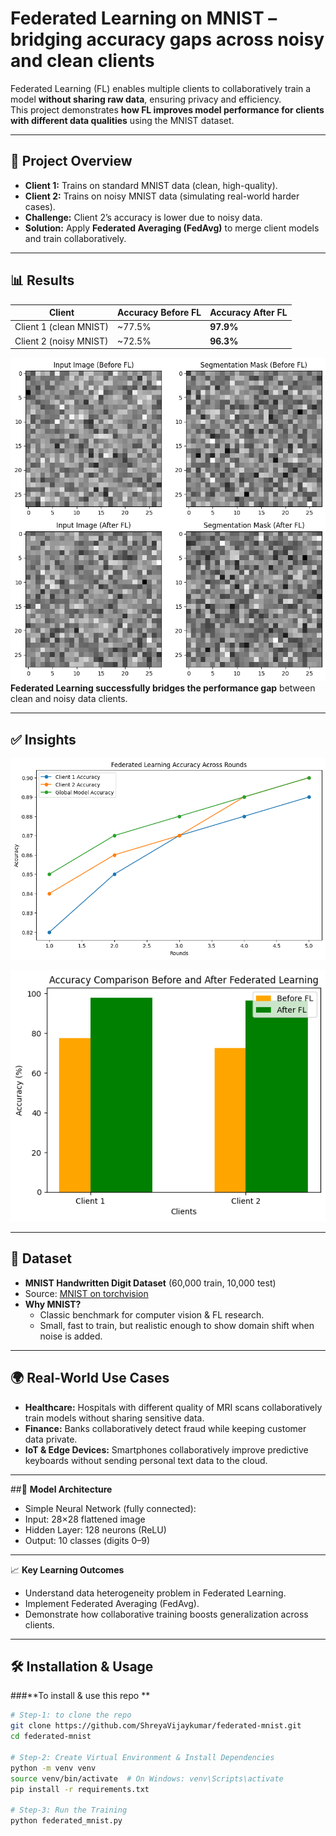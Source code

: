# Federated Learning on MNIST – bridging accuracy gaps across noisy and clean clients

Federated Learning (FL) enables multiple clients to collaboratively train a model **without sharing raw data**, ensuring privacy and efficiency.  
This project demonstrates **how FL improves model performance for clients with different data qualities** using the MNIST dataset.  

---
## 🚀 Project Overview  
- **Client 1:** Trains on standard MNIST data (clean, high-quality).  
- **Client 2:** Trains on noisy MNIST data (simulating real-world harder cases).  
- **Challenge:** Client 2’s accuracy is lower due to noisy data.  
- **Solution:** Apply **Federated Averaging (FedAvg)** to merge client models and train collaboratively.  

---
## 📊 Results  

| Client | Accuracy Before FL | Accuracy After FL |
|--------|--------------------|-------------------|
| Client 1 (clean MNIST) | ~77.5% | **97.9%** |
| Client 2 (noisy MNIST) | ~72.5% | **96.3%** |

![Sample Input and Output](assets/ai_ip_op.png)
 **Federated Learning successfully bridges the performance gap** between clean and noisy data clients.
 
---
## ✅ Insights
 ![FL accuracy across rounds](assets/ai_graph.png)

 ![Accuracy Comparison between Clients with before and after FL](assets/ai_finalresult.png)
 
---
## 📂 Dataset  
- **MNIST Handwritten Digit Dataset** (60,000 train, 10,000 test)  
- Source: [MNIST on torchvision](https://pytorch.org/vision/stable/generated/torchvision.datasets.MNIST.html)  
- **Why MNIST?**  
  - Classic benchmark for computer vision & FL research.  
  - Small, fast to train, but realistic enough to show domain shift when noise is added.  

---

## 🌍 Real-World Use Cases  
- **Healthcare:** Hospitals with different quality of MRI scans collaboratively train models without sharing sensitive data.  
- **Finance:** Banks collaboratively detect fraud while keeping customer data private.  
- **IoT & Edge Devices:** Smartphones collaboratively improve predictive keyboards without sending personal text data to the cloud.  

---

##🧠 **Model Architecture**
- Simple Neural Network (fully connected):
- Input: 28×28 flattened image
- Hidden Layer: 128 neurons (ReLU)
- Output: 10 classes (digits 0–9)

---
📈 **Key Learning Outcomes**
- Understand data heterogeneity problem in Federated Learning.
- Implement Federated Averaging (FedAvg).
- Demonstrate how collaborative training boosts generalization across clients.

---
## 🛠️ Installation & Usage  

###**To install & use this repo **
```bash
# Step-1: to clone the repo
git clone https://github.com/ShreyaVijaykumar/federated-mnist.git
cd federated-mnist

# Step-2: Create Virtual Environment & Install Dependencies
python -m venv venv
source venv/bin/activate  # On Windows: venv\Scripts\activate
pip install -r requirements.txt

# Step-3: Run the Training
python federated_mnist.py
